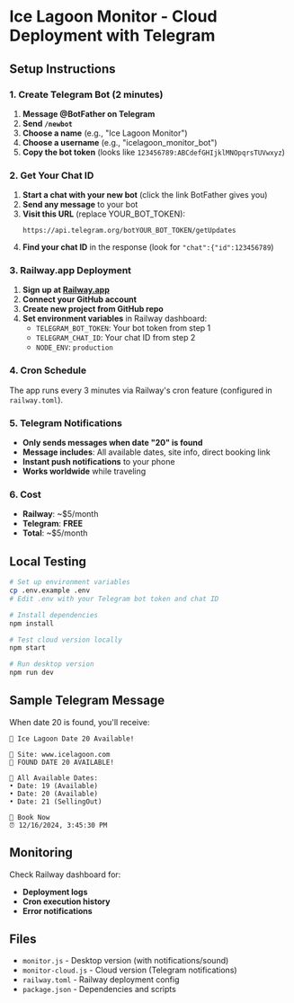 # Ice Lagoon Monitor - Cloud Deployment with Telegram

## Setup Instructions

### 1. Create Telegram Bot (2 minutes)

1. **Message @BotFather on Telegram**
2. **Send `/newbot`**
3. **Choose a name** (e.g., "Ice Lagoon Monitor")
4. **Choose a username** (e.g., "icelagoon_monitor_bot")
5. **Copy the bot token** (looks like `123456789:ABCdefGHIjklMNOpqrsTUVwxyz`)

### 2. Get Your Chat ID

1. **Start a chat with your new bot** (click the link BotFather gives you)
2. **Send any message** to your bot
3. **Visit this URL** (replace YOUR_BOT_TOKEN):
   ```
   https://api.telegram.org/botYOUR_BOT_TOKEN/getUpdates
   ```
4. **Find your chat ID** in the response (look for `"chat":{"id":123456789`)

### 3. Railway.app Deployment

1. **Sign up at [Railway.app](https://railway.app)**
2. **Connect your GitHub account**
3. **Create new project from GitHub repo**
4. **Set environment variables** in Railway dashboard:
   - `TELEGRAM_BOT_TOKEN`: Your bot token from step 1
   - `TELEGRAM_CHAT_ID`: Your chat ID from step 2
   - `NODE_ENV`: `production`

### 4. Cron Schedule

The app runs every 3 minutes via Railway's cron feature (configured in `railway.toml`).

### 5. Telegram Notifications

- **Only sends messages when date "20" is found**
- **Message includes**: All available dates, site info, direct booking link
- **Instant push notifications** to your phone
- **Works worldwide** while traveling

### 6. Cost

- **Railway**: ~$5/month
- **Telegram**: **FREE**
- **Total**: ~$5/month

## Local Testing

```bash
# Set up environment variables
cp .env.example .env
# Edit .env with your Telegram bot token and chat ID

# Install dependencies
npm install

# Test cloud version locally
npm start

# Run desktop version
npm run dev
```

## Sample Telegram Message

When date 20 is found, you'll receive:

```
🎉 Ice Lagoon Date 20 Available!

📍 Site: www.icelagoon.com
🎯 FOUND DATE 20 AVAILABLE!

📅 All Available Dates:
• Date: 19 (Available)
• Date: 20 (Available)
• Date: 21 (SellingOut)

🔗 Book Now
⏰ 12/16/2024, 3:45:30 PM
```

## Monitoring

Check Railway dashboard for:
- **Deployment logs**
- **Cron execution history**
- **Error notifications**

## Files

- `monitor.js` - Desktop version (with notifications/sound)
- `monitor-cloud.js` - Cloud version (Telegram notifications)
- `railway.toml` - Railway deployment config
- `package.json` - Dependencies and scripts